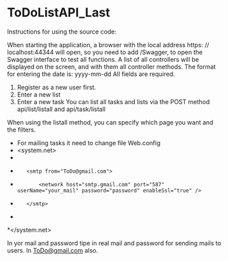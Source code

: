 # ToDoListAPI_Last
Instructions for using the source code:

When starting the application, a browser with the local address https: // localhost:44344 will open, so you need to add /Swagger, 
to open the Swagger interface to test all functions. A list of all controllers will be displayed on the screen, and with them all controller methods. 
The format for entering the date is: yyyy-mm-dd All fields are required.

1. Register as a new user first.
2. Enter a new list
3. Enter a new task
You can list all tasks and lists via the POST method api/list/listall and api/task/listall

When using the listall method, you can specify which page you want and the filters.

* For mailing tasks it need to change file Web.config
*  <system.net>  
*    <mailSettings>  
*        <smtp from="ToDo@gmail.com">  
*            <network host="smtp.gmail.com" port="587" userName="your_mail" password="password" enableSsl="true" />  
*        </smtp>  
*    </mailSettings>  
*</system.net> 

In yor mail and password tipe in real mail and password for sending mails to users. In ToDo@gmail.com also.
